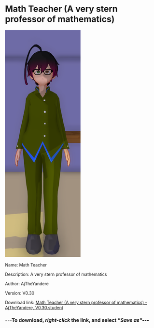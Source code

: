 # Math Teacher (A very stern professor of mathematics)

<img src = "https://raw.githubusercontent.com/Arbiter1223/Daigaku-Gurashi-Custom-Students/master/Students/Files/Math%20Teacher%20(A%20very%20stern%20professor%20of%20mathematics).png">

Name: Math Teacher

Description: A very stern professor of mathematics

Author: AjTheYandere

Version: V0.30

Download link: <a href="https://raw.githubusercontent.com/Arbiter1223/Daigaku-Gurashi-Custom-Students/master/Students/Files/Math%20Teacher%20(A%20very%20stern%20professor%20of%20mathematics)%20-%20AjTheYandere%2C%20V0.30.student">Math Teacher (A very stern professor of mathematics) - AjTheYandere, V0.30.student</a>

### ---**To download, _right-click_ the link, and select _"Save as"_**---
